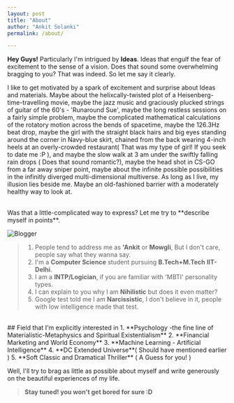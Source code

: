 ```yaml
---
layout: post
title: "About"
author: "Ankit Solanki"
permalink: /about/

---
```



**Hey Guys!** Particularly I'm intrigued by **Ideas**. Ideas that engulf the fear of excitement to the sense of a vision. Does that sound some overwhelming bragging to you? That was indeed. So let me say it clearly.


I like to get motivated by a spark of excitement and surprise about Ideas and materials. Maybe about the helixcally-twisted plot of a Heisenberg-time-travelling movie, maybe the jazz music and graciously plucked strings of guitar of the 60's - 'Runaround Sue', maybe the long restless sessions on a fairly simple problem, maybe the complicated mathematical calculations of the rotatory motion across the bends of spacetime, maybe the 126.3Hz beat drop, maybe the girl with the straight black hairs and big eyes standing around the corner in Navy-blue skirt, chained from the back wearing 4-inch heels at an overly-crowded restaurant( That was my type of girl! If you seek to date me :P ), and maybe the slow walk at 3 am under the swiftly falling rain drops ( Does that sound romantic?), maybe the head shot in CS-GO from a far away sniper point, maybe about the infinite possible possibilities in the infinitly diverged multi-dimensional multiverse. As long as I live, my illusion lies beside me. Maybe an old-fashioned barrier with a moderately healthy way to look at.

<br>
Was that a little-complicated way to express? Let me try to **describe myself in points**.

![Blogger](https://raw.githubusercontent.com/techcentaur/tale/master/img/ankit.png "Blogger")

> 1. People tend to address me as **'Ankit** or **Mowgli**, But I don't care, people say what they wanna say. 
> 2. I'm a **Computer Science** student pursuing **B.Tech+M.Tech** **IIT-Delhi**. 
>3. I am a **INTP/Logician**, if you are familiar with 'MBTI' personality types.
> 4. I can explain to you why I am **Nihilistic** but does it even matter?
>5. Google test told me I am **Narcissistic**, I don't believe in it, people with low intelligence made that test. 

<br>
## Field that I'm explicitly interested in
1. **Psychology -the fine line of Materialistic-Metaphysics and Spiritual Existentialism**
2. **Financial Marketing and World Economy**
3. **Machine Learning - Artificial Intelligence**
4. **DC Extended Universe**( Should have mentioned earlier )
5. **Soft Classic and Dramatical Thriller** ( A Guess for you! )


Well, I'll try to brag as little as possible about myself and write generously on the beautiful experiences of my life.

>**Stay tuned! you won't get bored for sure :D**
